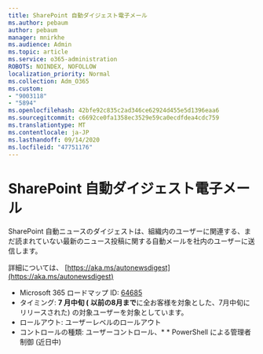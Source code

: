 ```yaml
---
title: SharePoint 自動ダイジェスト電子メール
ms.author: pebaum
author: pebaum
manager: mnirkhe
ms.audience: Admin
ms.topic: article
ms.service: o365-administration
ROBOTS: NOINDEX, NOFOLLOW
localization_priority: Normal
ms.collection: Adm_O365
ms.custom:
- "9003118"
- "5894"
ms.openlocfilehash: 42bfe92c835c2ad346ce62924d455e5d1396eaa6
ms.sourcegitcommit: c6692ce0fa1358ec3529e59ca0ecdfdea4cdc759
ms.translationtype: MT
ms.contentlocale: ja-JP
ms.lasthandoff: 09/14/2020
ms.locfileid: "47751176"
---
```

# <a name="sharepoint-auto-digest-email"></a>SharePoint 自動ダイジェスト電子メール

SharePoint 自動ニュースのダイジェストは、組織内のユーザーに関連する、まだ読まれていない最新のニュース投稿に関する自動メールを社内のユーザーに送信します。

詳細については、 [https://aka.ms/autonewsdigest](https://aka.ms/autonewsdigest)

- Microsoft 365 ロードマップ ID:  [64685](https://www.microsoft.com/microsoft-365/roadmap?filters=&featureid=64685)
- タイミング:  **7 月中旬 (**  **以前の8月まで**に全お客様を対象とした、7月中旬にリリースされた) の対象ユーザーを対象としています。
- ロールアウト: ユーザーレベルのロールアウト
- コントロールの種類: ユーザーコントロール、* * PowerShell による管理者制御 (近日中)
